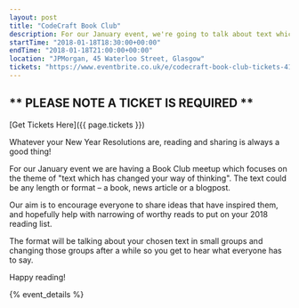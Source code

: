 ```yaml
---
layout: post
title: "CodeCraft Book Club"
description: For our January event, we're going to talk about text which changed your way of thinking. 6:30pm, Thursday 18th of January, at JPMorgan's Offices.
startTime: "2018-01-18T18:30:00+00:00"
endTime: "2018-01-18T21:00:00+00:00"
location: "JPMorgan, 45 Waterloo Street, Glasgow"
tickets: "https://www.eventbrite.co.uk/e/codecraft-book-club-tickets-41007602844"
---
```

## ** PLEASE NOTE A TICKET IS REQUIRED **

[Get Tickets Here]({{ page.tickets }})


Whatever your New Year Resolutions are, reading and sharing is always a good thing!

For our January event we are having a Book Club meetup which focuses on the theme of "text which has changed your way of thinking". The text could be any length or format  – a book, news article or a blogpost.  

Our aim is to encourage everyone to share ideas that have inspired them, and hopefully help with narrowing of worthy reads to put on your 2018 reading list.

The format will be talking about your chosen text in small groups and changing those groups after a while so you get to hear what everyone has to say.

Happy reading!

{% event_details %}

